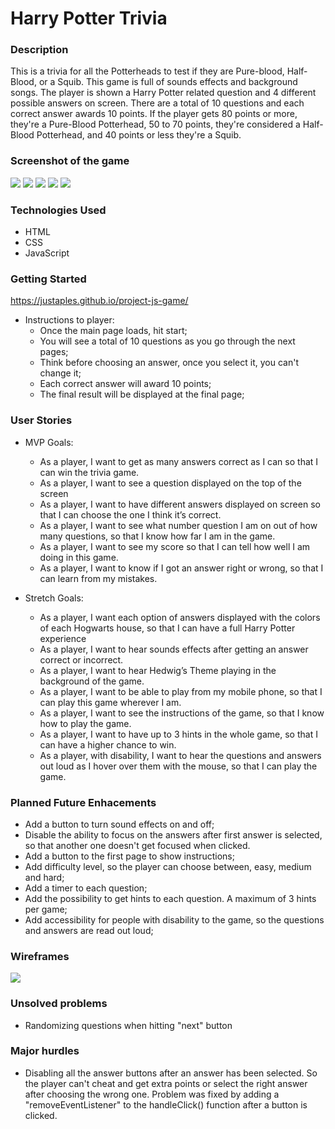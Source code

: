 # Harry Potter Trivia


### Description

This is a trivia for all the Potterheads to test if they are Pure-blood, Half- Blood, or a Squib. This game is full of sounds effects and background songs. The player is shown a Harry Potter related question and 4 different possible answers on screen. There are a total of 10 questions and each correct answer awards 10 points. If the player gets 80 points or more, they're a Pure-Blood Potterhead, 50 to 70 points, they're considered a Half-Blood Potterhead, and 40 points or less they're a Squib. 


### Screenshot of the game

<IMG SRC = "./images/ReadmePics/Start Page of Trivia.png">
<IMG SRC = "./images/ReadmePics/Questions page of trivia.png">
<IMG SRC = "./images/ReadmePics/Eng page of trivia - High Score.png">
<IMG SRC = "./images/ReadmePics/End page of trivia - Medium Score.png">
<IMG SRC = "./images/ReadmePics/End page of trivia - Low Score.png">


### Technologies Used
- HTML
- CSS
- JavaScript


### Getting Started

https://justaples.github.io/project-js-game/

- Instructions to player:
    - Once the main page loads, hit start;
    - You will see a total of 10 questions as you go through the next pages;
    - Think before choosing an answer, once you select it, you can't change it;
    - Each correct answer will award 10 points;
    - The final result will be displayed at the final page;


### User Stories

- MVP Goals: 

    - As a player, I want to get as many answers correct as I can so that I can win the trivia game.
    -	As a player, I want to see a question displayed on the top of the screen
    -	As a player, I want to have different answers displayed on screen so that I can choose the one I think it’s correct.
    -	As a player, I want to see what number question I am on out of how many questions, so that I know how far I am in the game.
    -	As a player, I want to see my score so that I can tell how well I am doing in this game.
    -	As a player, I want to know if I got an answer right or wrong, so that I can learn from my mistakes.


- Stretch Goals:

    - As a player, I want each option of answers displayed with the colors of each Hogwarts house, so that I can have a full Harry Potter experience
    -	As a player, I want to hear sounds effects after getting an answer correct or incorrect.
    -	As a player, I want to hear Hedwig’s Theme playing in the background of the game.
    -   As a player, I want to be able to play from my mobile phone, so that I can play this game wherever I am.
    -	As a player, I want to see the instructions of the game, so that I know how to play the game.
    -	As a player, I want to have up to 3 hints in the whole game, so that I can have a higher chance to win.
    -	As a player, with disability, I want to hear the questions and answers out loud as I hover over them with the mouse, so that I can play the game.


### Planned Future Enhacements

- Add a button to turn sound effects on and off;
- Disable the ability to focus on the answers after first answer is selected, so that another one doesn't get focused when clicked.
- Add a button to the first page to show instructions;
- Add difficulty level, so the player can choose between, easy, medium and hard;
- Add a timer to each question;
- Add the possibility to get hints to each question. A maximum of 3 hints per game;
- Add accessibility for people with disability to the game, so the questions and answers are read out loud;


### Wireframes

<IMG SRC = "./images/ReadmePics/UPLOAD THIS First Page - Trivia Question.png">


### Unsolved problems 

- Randomizing questions when hitting "next" button


### Major hurdles

- Disabling all the answer buttons after an answer has been selected. So the player can't cheat and get extra points or select the right answer after choosing the wrong one. Problem was fixed by adding a "removeEventListener" to the handleClick() function after a button is clicked.
    
